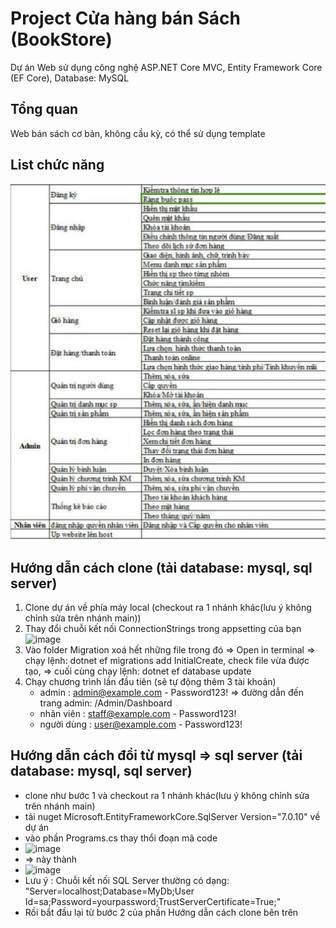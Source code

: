 # Project Cửa hàng bán Sách (BookStore)

Dự án Web sử dụng công nghệ ASP.NET Core MVC, Entity Framework Core (EF Core), Database: MySQL

## Tổng quan

Web bán sách cơ bản, không cầu kỳ, có thể sử dụng template

## List chức năng

![alt text](https://github.com/buibaouet/BookStore/blob/master/List%20ch%E1%BB%A9c%20n%C4%83ng.jpg)

## Hướng dẫn cách clone (tải database: mysql, sql server)
1. Clone dự án về phía máy local (checkout ra 1 nhánh khác(lưu ý không chỉnh sửa trên nhánh main))
2. Thay đổi chuỗi kết nối ConnectionStrings trong appsetting của bạn ![image](https://github.com/user-attachments/assets/cb6dcaf4-5909-478e-98f7-d0207d7ade2f)
3. Vào folder Migration xoá hết những file trong đó => Open in terminal => chạy lệnh: dotnet ef migrations add InitialCreate, check file vừa được tạo, => cuối cùng chạy lệnh: dotnet ef database update
4. Chạy chương trình lần đầu tiên (sẽ tự động thêm 3 tài khoản)
      + admin : admin@example.com - Password123! => đường dẫn đến trang admin: /Admin/Dashboard
      + nhân viên : staff@example.com - Password123!
      + người dùng : user@example.com - Password123!

## Hướng dẫn cách đổi từ mysql => sql server  (tải database: mysql, sql server)
+ clone như bước 1 và checkout ra 1 nhánh khác(lưu ý không chỉnh sửa trên nhánh main)
+ tải nuget Microsoft.EntityFrameworkCore.SqlServer Version="7.0.10" về dự án
+ vào phần Programs.cs thay thổi đoạn mã code
+ ![image](https://github.com/user-attachments/assets/6e515c1d-5042-4ad9-acb1-2a67f4bd4ec1)
+ => này thành 
+ ![image](https://github.com/user-attachments/assets/3b9392ab-3a87-46d4-a88b-9506f0d46f0d)
+ Lưu ý : Chuỗi kết nối SQL Server thường có dạng: "Server=localhost;Database=MyDb;User Id=sa;Password=yourpassword;TrustServerCertificate=True;"
+ Rồi bắt đầu lại từ bước 2 của phần Hướng dẫn cách clone bên trên
